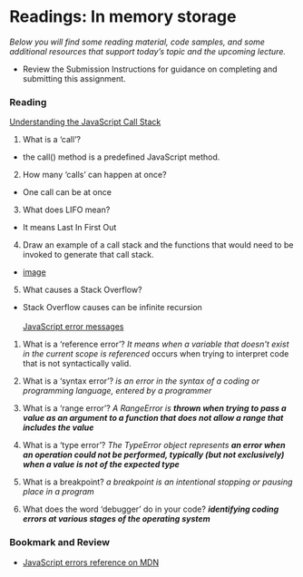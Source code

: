#  Readings: In memory storage
*Below you will find some reading material, code samples, and some additional resources that support today’s topic and the upcoming lecture.*

- Review the Submission Instructions for guidance on completing and submitting this assignment.
### Reading
[Understanding the JavaScript Call Stack](https://medium.freecodecamp.org/understanding-the-javascript-call-stack-861e41ae61d4)
1.  What is a ‘call’?
- the call() method is a predefined JavaScript method.
2.   How many ‘calls’ can happen at once?
- One call can be at once
3. What does LIFO mean?
- It means Last In First Out
4. Draw an example of a call stack and the functions that would need to be invoked to generate that call stack.
- [image]()
5. What causes a Stack Overflow?
- Stack Overflow causes can be infinite recursion <br> <br>
[JavaScript error messages](https://codeburst.io/javascript-error-messages-debugging-d23f84f0ae7c)

1.  What is a ‘reference error’?
*It means when a variable that doesn't exist in the current scope is referenced*
 occurs when trying to interpret code that is not syntactically valid.

9.  What is a ‘syntax error’?
*is _an error in the syntax of a coding or programming language, entered by a programmer_*
10.  What is a ‘range error’?
*A RangeError is **thrown when trying to pass a value as an argument to a function that does not allow a range that includes the value***
11.  What is a ‘type error’?
*The TypeError object represents **an error when an operation could not be performed, typically (but not exclusively) when a value is not of the expected type***
12.  What is a breakpoint?
*a breakpoint is an intentional stopping or pausing place in a program*
13.  What does the word ‘debugger’ do in your code?
***identifying coding errors at various stages of the operating system***


###  Bookmark and Review

-   [JavaScript errors reference on MDN](https://developer.mozilla.org/en-US/docs/Web/JavaScript/Reference/Errors)





